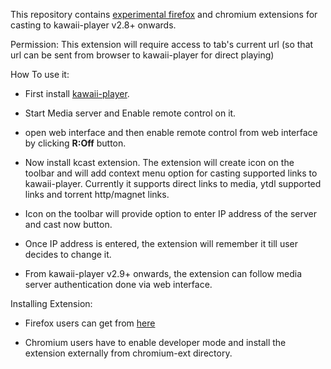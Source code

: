 This repository contains [experimental firefox](https://addons.mozilla.org/en-US/firefox/addon/kcast/) and chromium extensions for casting to kawaii-player v2.8+ onwards.

Permission: This extension will require access to tab's current url (so that url can be sent from browser to kawaii-player for direct playing)

How To use it:

* First install [kawaii-player](https://github.com/kanishka-linux/kawaii-player). 

* Start Media server and Enable remote control on it.

* open web interface and then enable remote control from web interface by clicking **R:Off** button.

* Now install kcast extension. The extension will create icon on the toolbar and will add context menu option for casting supported links to kawaii-player. Currently it supports direct links to media, ytdl supported links and torrent http/magnet links.

* Icon on the toolbar will provide option to enter IP address of the server and cast now button.

* Once IP address is entered, the extension will remember it till user decides to change it.

* From kawaii-player v2.9+ onwards, the extension can follow media server authentication done via web interface.  

Installing Extension:

* Firefox users can get from [here](https://addons.mozilla.org/en-US/firefox/addon/kcast/)

* Chromium users have to enable developer mode and install the extension externally from chromium-ext directory.
